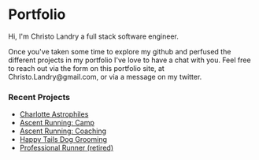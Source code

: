 <h1>Portfolio</h1>

<p>Hi, I'm Christo Landry a full stack software engineer.</p>
<p>Once you've taken some time to explore my github and perfused the different projects in my portfolio I've love to have a chat with you.  Feel free to reach out via the form on this portfolio site, at Christo.Landry@gmail.com, or via a message on my twitter.</p>

<h3>Recent Projects</h3>
<ul>
    <li><a href="https://charlotteastrophiles.netlify.app/">Charlotte Astrophiles</a></li>
    <li><a href="https://ascentrunningcamp.com/">Ascent Running: Camp</a></li>
    <li><a href="https://ascentrunningcoaching.com/">Ascent Running: Coaching</a></li>
    <li><a href="https://happytailsdoggroomings.netlify.app/">Happy Tails Dog Grooming</a></li>
    <li><a href="https://christolandry.com">Professional Runner (retired)</a></li>
</ul>
